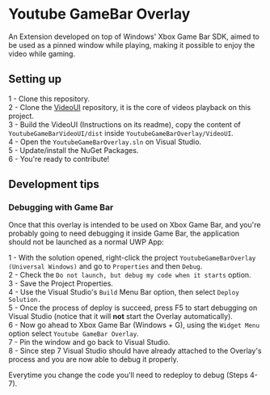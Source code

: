 # Youtube GameBar Overlay
An Extension developed on top of Windows' Xbox Game Bar SDK, aimed to be used as a pinned window while playing, making it possible to enjoy the video while gaming. 

## Setting up
1 - Clone this repository.  
2 - Clone the [VideoUI](https://github.com/MarconiGRF/YoutubeGameBarVideoUI) repository, it is the core of videos playback on this project.  
3 - Build the VideoUI (Instructions on its readme), copy the content of `YoutubeGameBarVideoUI/dist` inside `YoutubeGameBarOverlay/VideoUI`.  
4 - Open the `YoutubeGameBarOverlay.sln` on Visual Studio.  
5 - Update/install the NuGet Packages.  
6 - You're ready to contribute!

## Development tips
### Debugging with Game Bar
Once that this overlay is intended to be used on Xbox Game Bar, and you're probably going to need debugging it inside Game Bar, the application should not be launched as a normal UWP App:  

1 - With the solution opened, right-click the project `YoutubeGameBarOverlay (Universal Windows)` and go to `Properties` and then `Debug`.  
2 - Check the `Do not launch, but debug my code when it starts` option.  
3 - Save the Project Properties.  
4 - Use the Visual Studio's `Build` Menu Bar option, then select `Deploy Solution.`  
5 - Once the process of deploy is succeed, press F5 to start debugging on Visual Studio (notice that it will **not** start the Overlay automatically).  
6 - Now go ahead to Xbox Game Bar (Windows + G), using the `Widget Menu` option select `Youtube GameBar Overlay`.  
7 - Pin the window and go back to Visual Studio.  
8 - Since step 7 Visual Studio should have already attached to the Overlay's process and you are now able to debug it properly.

Everytime you change the code you'll need to redeploy to debug (Steps 4-7).